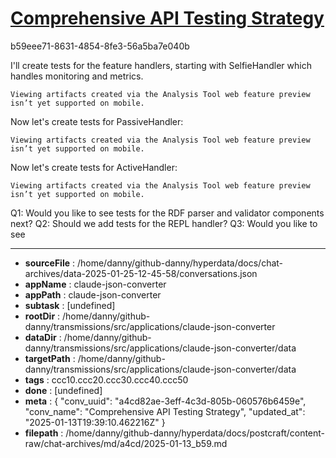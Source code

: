 # [Comprehensive API Testing Strategy](https://claude.ai/chat/a4cd82ae-3eff-4c3d-805b-060576b6459e)

b59eee71-8631-4854-8fe3-56a5ba7e040b

 I'll create tests for the feature handlers, starting with SelfieHandler which handles monitoring and metrics.
```
Viewing artifacts created via the Analysis Tool web feature preview isn’t yet supported on mobile.
```



Now let's create tests for PassiveHandler:
```
Viewing artifacts created via the Analysis Tool web feature preview isn’t yet supported on mobile.
```





Now let's create tests for ActiveHandler:
```
Viewing artifacts created via the Analysis Tool web feature preview isn’t yet supported on mobile.
```



Q1: Would you like to see tests for the RDF parser and validator components next?
Q2: Should we add tests for the REPL handler?
Q3: Would you like to see

---

* **sourceFile** : /home/danny/github-danny/hyperdata/docs/chat-archives/data-2025-01-25-12-45-58/conversations.json
* **appName** : claude-json-converter
* **appPath** : claude-json-converter
* **subtask** : [undefined]
* **rootDir** : /home/danny/github-danny/transmissions/src/applications/claude-json-converter
* **dataDir** : /home/danny/github-danny/transmissions/src/applications/claude-json-converter/data
* **targetPath** : /home/danny/github-danny/transmissions/src/applications/claude-json-converter/data
* **tags** : ccc10.ccc20.ccc30.ccc40.ccc50
* **done** : [undefined]
* **meta** : {
  "conv_uuid": "a4cd82ae-3eff-4c3d-805b-060576b6459e",
  "conv_name": "Comprehensive API Testing Strategy",
  "updated_at": "2025-01-13T19:39:10.462216Z"
}
* **filepath** : /home/danny/github-danny/hyperdata/docs/postcraft/content-raw/chat-archives/md/a4cd/2025-01-13_b59.md